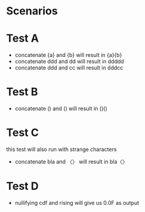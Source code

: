 # Scenarios

# Test A

- concatenate {a} and {b} will result in {a}{b}
- concatenate ddd and dd will result in ddddd
- concatenate ddd and cc will result in dddcc

# Test B

- concatenate () and () will result in ()()

# Test C

this test will also run with strange characters

- concatenate bla and 〈〉 will result in bla〈〉

# Test D

- nullifying cdf and rising will give us 0.0F as output
